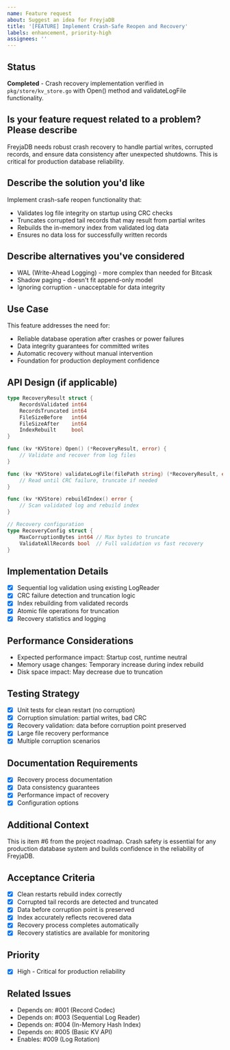 ```yaml
---
name: Feature request
about: Suggest an idea for FreyjaDB
title: '[FEATURE] Implement Crash-Safe Reopen and Recovery'
labels: enhancement, priority-high
assignees: ''
---
```


## Status

**Completed** - Crash recovery implementation verified in `pkg/store/kv_store.go` with Open() method and validateLogFile functionality.

## Is your feature request related to a problem? Please describe

FreyjaDB needs robust crash recovery to handle partial writes, corrupted records, and ensure data consistency after unexpected shutdowns. This is critical for production database reliability.

## Describe the solution you'd like

Implement crash-safe reopen functionality that:

- Validates log file integrity on startup using CRC checks
- Truncates corrupted tail records that may result from partial writes
- Rebuilds the in-memory index from validated log data
- Ensures no data loss for successfully written records

## Describe alternatives you've considered

- WAL (Write-Ahead Logging) - more complex than needed for Bitcask
- Shadow paging - doesn't fit append-only model
- Ignoring corruption - unacceptable for data integrity

## Use Case

This feature addresses the need for:

- Reliable database operation after crashes or power failures
- Data integrity guarantees for committed writes
- Automatic recovery without manual intervention
- Foundation for production deployment confidence

## API Design (if applicable)

```go
type RecoveryResult struct {
    RecordsValidated int64
    RecordsTruncated int64
    FileSizeBefore   int64
    FileSizeAfter    int64
    IndexRebuilt     bool
}

func (kv *KVStore) Open() (*RecoveryResult, error) {
    // Validate and recover from log files
}

func (kv *KVStore) validateLogFile(filePath string) (*RecoveryResult, error) {
    // Read until CRC failure, truncate if needed
}

func (kv *KVStore) rebuildIndex() error {
    // Scan validated log and rebuild index
}

// Recovery configuration
type RecoveryConfig struct {
    MaxCorruptionBytes int64 // Max bytes to truncate
    ValidateAllRecords bool  // Full validation vs fast recovery
}
```

## Implementation Details

- [x] Sequential log validation using existing LogReader
- [x] CRC failure detection and truncation logic
- [x] Index rebuilding from validated records
- [x] Atomic file operations for truncation
- [x] Recovery statistics and logging

## Performance Considerations

- Expected performance impact: Startup cost, runtime neutral
- Memory usage changes: Temporary increase during index rebuild
- Disk space impact: May decrease due to truncation

## Testing Strategy

- [x] Unit tests for clean restart (no corruption)
- [x] Corruption simulation: partial writes, bad CRC
- [x] Recovery validation: data before corruption point preserved
- [x] Large file recovery performance
- [x] Multiple corruption scenarios

## Documentation Requirements

- [x] Recovery process documentation
- [x] Data consistency guarantees
- [x] Performance impact of recovery
- [x] Configuration options

## Additional Context

This is item #6 from the project roadmap. Crash safety is essential for any production database system and builds confidence in the reliability of FreyjaDB.

## Acceptance Criteria

- [x] Clean restarts rebuild index correctly
- [x] Corrupted tail records are detected and truncated
- [x] Data before corruption point is preserved
- [x] Index accurately reflects recovered data
- [x] Recovery process completes automatically
- [x] Recovery statistics are available for monitoring

## Priority

- [x] High - Critical for production reliability

## Related Issues

- Depends on: #001 (Record Codec)
- Depends on: #003 (Sequential Log Reader)
- Depends on: #004 (In-Memory Hash Index)
- Depends on: #005 (Basic KV API)
- Enables: #009 (Log Rotation)
